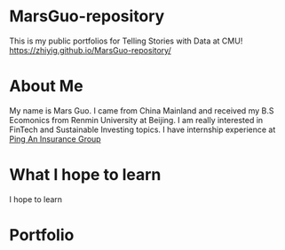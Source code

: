 # MarsGuo-repository
This is my public portfolios for Telling Stories with Data at CMU!
https://zhiyig.github.io/MarsGuo-repository/

# About Me
My name is Mars Guo. I came from China Mainland and received my B.S Ecomonics from Renmin University at Beijing.
I am really interested in FinTech and Sustainable Investing topics.
I have internship experience at [Ping An Insurance Group](https://group.pingan.com)

# What I hope to learn
I hope to learn

# Portfolio
